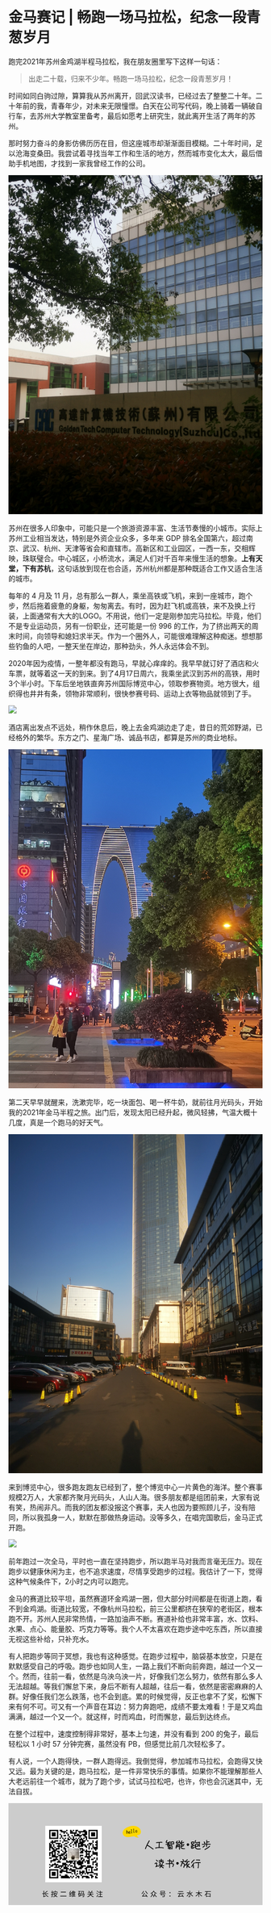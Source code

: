 # 金马赛记 | 畅跑一场马拉松，纪念一段青葱岁月

跑完2021年苏州金鸡湖半程马拉松，我在朋友圈里写下这样一句话：

> 出走二十载，归来不少年。畅跑一场马拉松，纪念一段青葱岁月！

时间如同白驹过隙，算算我从苏州离开，回武汉读书，已经过去了整整二十年。二十年前的我，青春年少，对未来无限憧憬。白天在公司写代码，晚上骑着一辆破自行车，去苏州大学教室里备考，最后如愿考上研究生，就此离开生活了两年的苏州。

那时努力奋斗的身影仿佛历历在目，但这座城市却渐渐面目模糊。二十年时间，足以沧海变桑田。我尝试着寻找当年工作和生活的地方，然而城市变化太大，最后借助手机地图，才找到一家我曾经工作的公司。

![](https://raw.githubusercontent.com/mogoweb/mywritings/master/book_wechat/202104/images/suzhou_marathon_01.jpg)

苏州在很多人印象中，可能只是一个旅游资源丰富、生活节奏慢的小城市。实际上苏州工业相当发达，特别是外资企业众多，多年来 GDP 排名全国第六，超过南京、武汉、杭州、天津等省会和直辖市。高新区和工业园区，一西一东，交相辉映，珠联璧合。中心城区，小桥流水，满足人们对千百年来慢生活的想象。**上有天堂，下有苏杭**，这句话放到现在也合适，苏州杭州都是那种既适合工作又适合生活的城市。

每年的 4 月及 11 月，总有那么一群人，乘坐高铁或飞机，来到一座城市，跑个步，然后拖着疲惫的身躯，匆匆离去。有时，因为赶飞机或高铁，来不及换上行装，上面通常有大大的LOGO。不用说，他们一定是刚参加完马拉松。毕竟，他们不是专业运动员，另有一份职业，还可能是一份 996 的工作，为了挤出两天的周末时间，向领导和媳妇求半天。作为一个圈外人，可能很难理解这种痴迷。想想那些钓鱼的人吧，一整天坐在岸边，那种劲头，外人永远体会不到。

2020年因为疫情，一整年都没有跑马，早就心痒痒的。我早早就订好了酒店和火车票，就等着这一天的到来。到了4月17日周六，我乘坐武汉到苏州的高铁，用时3个半小时。下车后坐地铁直奔苏州国际博览中心，领取参赛物资。地方很大，组织得也井井有条，领物非常顺利，很快参赛号码、运动上衣等物品就领到了手。

![](https://raw.githubusercontent.com/mogoweb/mywritings/master/book_wechat/202104/images/suzhou_marathon_02.jpg)

酒店离出发点不远处，稍作休息后，晚上去金鸡湖边走了走，昔日的荒郊野湖，已经格外的繁华。东方之门、星海广场、诚品书店，都算是苏州的商业地标。

![](https://raw.githubusercontent.com/mogoweb/mywritings/master/book_wechat/202104/images/suzhou_marathon_03.jpg)

第二天早早就醒来，洗漱完毕，吃一块面包、喝一杯牛奶，就前往月光码头，开始我的2021年金马半程之旅。出门后，发现太阳已经升起，微风轻拂，气温大概十几度，真是一个跑马的好天气。

![](https://raw.githubusercontent.com/mogoweb/mywritings/master/book_wechat/202104/images/suzhou_marathon_04.jpg)

来到博览中心，很多跑友跑友已经到了，整个博览中心一片黄色的海洋。整个赛事规模2万人，大家都齐聚月光码头，人山人海。很多朋友都是组团前来，大家有说有笑，热闹非凡。而我的团友都没报这个赛事，夫人也因为要照顾儿子，没有陪同，所以我孤身一人，默默在那做热身运动。没等多久，在唱完国歌后，金马正式开跑。

![](https://raw.githubusercontent.com/mogoweb/mywritings/master/book_wechat/202104/images/suzhou_marathon_05.jpg)

前年跑过一次全马，平时也一直在坚持跑步，所以跑半马对我而言毫无压力。现在跑步以健康休闲为主，也不追求速度，尽情享受跑步的过程。我估计了一下，觉得这种气候条件下，2小时之内可以跑完。

金马的赛道比较平坦，虽然赛道环金鸡湖一圈，但大部分时间都是在街道上跑，看不到金鸡湖。街道比较宽，不像杭州马拉松，前三公里都挤在狭窄的老街区，根本跑不开。苏州人民非常热情，一路加油声不断。赛道补给也非常丰富，水、饮料、水果、点心、能量胶、巧克力等等。我个人不太喜欢在跑步途中吃东西，所以直接无视这些补给，只补充水。

有人把跑步等同于冥想，我也有这种感觉。在跑步过程中，脑袋基本放空，只是在默默感受自己的呼吸。跑步也如同人生，一路上我们不断向前奔跑，越过一个又一个。然而，往前一看，依然是乌泱乌泱一片，好像我们怎么努力，依然有那么多人无法超越。等我们懈怠下来，身后不断有人超越，往后一看，依然是密密麻麻的人群。好像任我们怎么跌落，也不会到底。累的时候觉得，反正也拿不了奖，松懈下来有何不可。可又有一个声音在耳边：努力奔跑吧，成绩不要太难看！于是又鸡血满满，越过一个又一个。就这样，时而鸡血，时而懈怠，最后到达终点。

在整个过程中，速度控制得非常好，基本上匀速，并没有看到 200 的兔子，最后轻松以 1 小时 57 分钟完赛，虽然没有 PB，但感觉比前几次轻松多了。

有人说，一个人跑得快，一群人跑得远。我倒觉得，参加城市马拉松，会跑得又快又远。最为关键的是，跑马拉松，是一件非常快乐的事情。如果你不能理解那些人大老远前往一个城市，就为了跑个步，试试马拉松吧，也许，你也会沉迷其中，无法自拔。

![](https://raw.githubusercontent.com/mogoweb/mywritings/master/book_wechat/common_images/%E5%BE%AE%E4%BF%A1%E5%85%AC%E4%BC%97%E5%8F%B7_%E5%85%B3%E6%B3%A8%E4%BA%8C%E7%BB%B4%E7%A0%81.png)